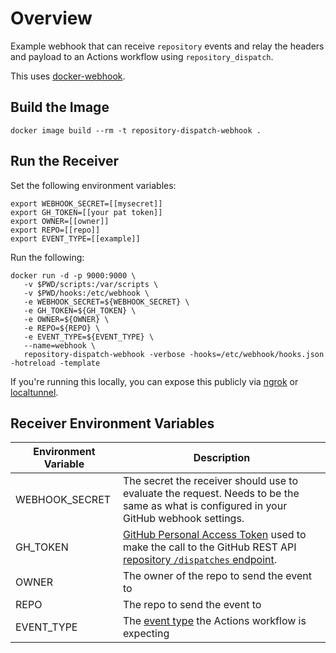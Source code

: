 # Overview

Example webhook that can receive `repository` events and relay the headers and payload to an Actions workflow using `repository_dispatch`.

This uses [docker-webhook](https://github.com/almir/docker-webhook). 


## Build the Image

```
docker image build --rm -t repository-dispatch-webhook . 
```

## Run the Receiver

Set the following environment variables:

```
export WEBHOOK_SECRET=[[mysecret]]
export GH_TOKEN=[[your pat token]]
export OWNER=[[owner]]
export REPO=[[repo]]
export EVENT_TYPE=[[example]]
```

Run the following:
```
docker run -d -p 9000:9000 \
   -v $PWD/scripts:/var/scripts \
   -v $PWD/hooks:/etc/webhook \
   -e WEBHOOK_SECRET=${WEBHOOK_SECRET} \
   -e GH_TOKEN=${GH_TOKEN} \
   -e OWNER=${OWNER} \
   -e REPO=${REPO} \
   -e EVENT_TYPE=${EVENT_TYPE} \
   --name=webhook \
   repository-dispatch-webhook -verbose -hooks=/etc/webhook/hooks.json -hotreload -template
```

If you're running this locally, you can expose this publicly via [ngrok](https://ngrok.com/) or [localtunnel](https://theboroer.github.io/localtunnel-www/).

## Receiver Environment Variables
| Environment Variable | Description |
| -------------------- | ----------- |
| WEBHOOK_SECRET | The secret the receiver should use to evaluate the request. Needs to be the same as what is configured in your GitHub webhook settings. |
| GH_TOKEN | [GitHub Personal Access Token](https://docs.github.com/en/authentication/keeping-your-account-and-data-secure/creating-a-personal-access-token) used to make the call to the GitHub REST API [repository `/dispatches` endpoint](https://docs.github.com/en/rest/repos/repos?apiVersion=2022-11-28#create-a-repository-dispatch-event). |
| OWNER | The owner of the repo to send the event to |
| REPO | The repo to send the event to |
| EVENT_TYPE | The [event type](https://docs.github.com/en/rest/repos/repos?apiVersion=2022-11-28#create-a-repository-dispatch-event) the Actions workflow is expecting |

